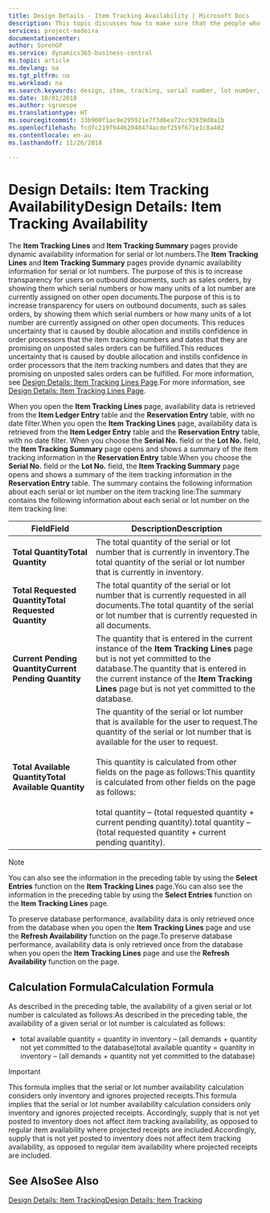 ```yaml
---
title: Design Details - Item Tracking Availability | Microsoft Docs
description: This topic discusses how to make sure that the people who process orders can rely on the availability of serial or lot numbers.
services: project-madeira
documentationcenter: 
author: SorenGP
ms.service: dynamics365-business-central
ms.topic: article
ms.devlang: na
ms.tgt_pltfrm: na
ms.workload: na
ms.search.keywords: design, item, tracking, serial number, lot number, outbound documents
ms.date: 10/01/2018
ms.author: sgroespe
ms.translationtype: HT
ms.sourcegitcommit: 33b900f1ac9e295921e7f3d6ea72cc93939d8a1b
ms.openlocfilehash: fcdfc219f94462048474acdef259f671e1c8a402
ms.contentlocale: en-au
ms.lasthandoff: 11/26/2018

---
```

# <a name="design-details-item-tracking-availability"></a><span data-ttu-id="6b95d-103">Design Details: Item Tracking Availability</span><span class="sxs-lookup"><span data-stu-id="6b95d-103">Design Details: Item Tracking Availability</span></span>
<span data-ttu-id="6b95d-104">The **Item Tracking Lines** and **Item Tracking Summary** pages provide dynamic availability information for serial or lot numbers.</span><span class="sxs-lookup"><span data-stu-id="6b95d-104">The **Item Tracking Lines** and **Item Tracking Summary** pages provide dynamic availability information for serial or lot numbers.</span></span> <span data-ttu-id="6b95d-105">The purpose of this is to increase transparency for users on outbound documents, such as sales orders, by showing them which serial numbers or how many units of a lot number are currently assigned on other open documents.</span><span class="sxs-lookup"><span data-stu-id="6b95d-105">The purpose of this is to increase transparency for users on outbound documents, such as sales orders, by showing them which serial numbers or how many units of a lot number are currently assigned on other open documents.</span></span> <span data-ttu-id="6b95d-106">This reduces uncertainty that is caused by double allocation and instills confidence in order processors that the item tracking numbers and dates that they are promising on unposted sales orders can be fulfilled.</span><span class="sxs-lookup"><span data-stu-id="6b95d-106">This reduces uncertainty that is caused by double allocation and instills confidence in order processors that the item tracking numbers and dates that they are promising on unposted sales orders can be fulfilled.</span></span> <span data-ttu-id="6b95d-107">For more information, see [Design Details: Item Tracking Lines Page](design-details-item-tracking-lines-window.md).</span><span class="sxs-lookup"><span data-stu-id="6b95d-107">For more information, see [Design Details: Item Tracking Lines Page](design-details-item-tracking-lines-window.md).</span></span>  

<span data-ttu-id="6b95d-108">When you open the **Item Tracking Lines** page, availability data is retrieved from the **Item Ledger Entry** table and the **Reservation Entry** table, with no date filter.</span><span class="sxs-lookup"><span data-stu-id="6b95d-108">When you open the **Item Tracking Lines** page, availability data is retrieved from the **Item Ledger Entry** table and the **Reservation Entry** table, with no date filter.</span></span> <span data-ttu-id="6b95d-109">When you choose the **Serial No.** field or the **Lot No.** field, the **Item Tracking Summary** page opens and shows a summary of the item tracking information in the **Reservation Entry** table.</span><span class="sxs-lookup"><span data-stu-id="6b95d-109">When you choose the **Serial No.** field or the **Lot No.** field, the **Item Tracking Summary** page opens and shows a summary of the item tracking information in the **Reservation Entry** table.</span></span> <span data-ttu-id="6b95d-110">The summary contains the following information about each serial or lot number on the item tracking line:</span><span class="sxs-lookup"><span data-stu-id="6b95d-110">The summary contains the following information about each serial or lot number on the item tracking line:</span></span>  

|<span data-ttu-id="6b95d-111">Field</span><span class="sxs-lookup"><span data-stu-id="6b95d-111">Field</span></span>|<span data-ttu-id="6b95d-112">Description</span><span class="sxs-lookup"><span data-stu-id="6b95d-112">Description</span></span>|  
|---------------------------------|---------------------------------------|  
|<span data-ttu-id="6b95d-113">**Total Quantity**</span><span class="sxs-lookup"><span data-stu-id="6b95d-113">**Total Quantity**</span></span>|<span data-ttu-id="6b95d-114">The total quantity of the serial or lot number that is currently in inventory.</span><span class="sxs-lookup"><span data-stu-id="6b95d-114">The total quantity of the serial or lot number that is currently in inventory.</span></span>|  
|<span data-ttu-id="6b95d-115">**Total Requested Quantity**</span><span class="sxs-lookup"><span data-stu-id="6b95d-115">**Total Requested Quantity**</span></span>|<span data-ttu-id="6b95d-116">The total quantity of the serial or lot number that is currently requested in all documents.</span><span class="sxs-lookup"><span data-stu-id="6b95d-116">The total quantity of the serial or lot number that is currently requested in all documents.</span></span>|  
|<span data-ttu-id="6b95d-117">**Current Pending Quantity**</span><span class="sxs-lookup"><span data-stu-id="6b95d-117">**Current Pending Quantity**</span></span>|<span data-ttu-id="6b95d-118">The quantity that is entered in the current instance of the **Item Tracking Lines** page but is not yet committed to the database.</span><span class="sxs-lookup"><span data-stu-id="6b95d-118">The quantity that is entered in the current instance of the **Item Tracking Lines** page but is not yet committed to the database.</span></span>|  
|<span data-ttu-id="6b95d-119">**Total Available Quantity**</span><span class="sxs-lookup"><span data-stu-id="6b95d-119">**Total Available Quantity**</span></span>|<span data-ttu-id="6b95d-120">The quantity of the serial or lot number that is available for the user to request.</span><span class="sxs-lookup"><span data-stu-id="6b95d-120">The quantity of the serial or lot number that is available for the user to request.</span></span><br /><br /> <span data-ttu-id="6b95d-121">This quantity is calculated from other fields on the page as follows:</span><span class="sxs-lookup"><span data-stu-id="6b95d-121">This quantity is calculated from other fields on the page as follows:</span></span><br /><br /> <span data-ttu-id="6b95d-122">total quantity – (total requested quantity + current pending quantity).</span><span class="sxs-lookup"><span data-stu-id="6b95d-122">total quantity – (total requested quantity + current pending quantity).</span></span>|  

> [!NOTE]  
>  <span data-ttu-id="6b95d-123">You can also see the information in the preceding table by using the **Select Entries** function on the **Item Tracking Lines** page.</span><span class="sxs-lookup"><span data-stu-id="6b95d-123">You can also see the information in the preceding table by using the **Select Entries** function on the **Item Tracking Lines** page.</span></span>  

<span data-ttu-id="6b95d-124">To preserve database performance, availability data is only retrieved once from the database when you open the **Item Tracking Lines** page and use the **Refresh Availability** function on the page.</span><span class="sxs-lookup"><span data-stu-id="6b95d-124">To preserve database performance, availability data is only retrieved once from the database when you open the **Item Tracking Lines** page and use the **Refresh Availability** function on the page.</span></span>  

## <a name="calculation-formula"></a><span data-ttu-id="6b95d-125">Calculation Formula</span><span class="sxs-lookup"><span data-stu-id="6b95d-125">Calculation Formula</span></span>  
<span data-ttu-id="6b95d-126">As described in the preceding table, the availability of a given serial or lot number is calculated as follows:</span><span class="sxs-lookup"><span data-stu-id="6b95d-126">As described in the preceding table, the availability of a given serial or lot number is calculated as follows:</span></span>  

* <span data-ttu-id="6b95d-127">total available quantity = quantity in inventory – (all demands + quantity not yet committed to the database)</span><span class="sxs-lookup"><span data-stu-id="6b95d-127">total available quantity = quantity in inventory – (all demands + quantity not yet committed to the database)</span></span>  

> [!IMPORTANT]  
>  <span data-ttu-id="6b95d-128">This formula implies that the serial or lot number availability calculation considers only inventory and ignores projected receipts.</span><span class="sxs-lookup"><span data-stu-id="6b95d-128">This formula implies that the serial or lot number availability calculation considers only inventory and ignores projected receipts.</span></span> <span data-ttu-id="6b95d-129">Accordingly, supply that is not yet posted to inventory does not affect item tracking availability, as opposed to regular item availability where projected receipts are included.</span><span class="sxs-lookup"><span data-stu-id="6b95d-129">Accordingly, supply that is not yet posted to inventory does not affect item tracking availability, as opposed to regular item availability where projected receipts are included.</span></span>  

## <a name="see-also"></a><span data-ttu-id="6b95d-130">See Also</span><span class="sxs-lookup"><span data-stu-id="6b95d-130">See Also</span></span>  
[<span data-ttu-id="6b95d-131">Design Details: Item Tracking</span><span class="sxs-lookup"><span data-stu-id="6b95d-131">Design Details: Item Tracking</span></span>](design-details-item-tracking.md)

